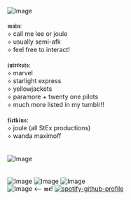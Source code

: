 ![Image](https://github.com/user-attachments/assets/e607a10f-f3ef-4729-a6db-0eb67f09b1b5)
<br />
<br />
𝖒𝖆𝖎𝖓:
<br />
⟡ call me lee or joule <br />
⟡ usually semi-afk <br />
⟡ feel free to interact! <br />
<br />
𝖎𝖓𝖙𝖊𝖗𝖊𝖘𝖙𝖘:
<br />
⟡ marvel <br />
⟡ starlight express <br />
⟡ yellowjackets <br />
⟡ paramore + twenty one pilots <br />
⟡ much more listed in my tumblr!! <br />
<br />
𝖋𝖎𝖈𝖙𝖐𝖎𝖓𝖘:
<br />
⟡ joule (all StEx productions) <br />
⟡ wanda maximoff <br />
<br />
<br />
![Image](https://github.com/user-attachments/assets/e607a10f-f3ef-4729-a6db-0eb67f09b1b5) <br />
<br />
<br />
![Image](https://github.com/user-attachments/assets/f2849bc8-a35e-463d-9bba-4ae3fe7364d5) ![Image](https://github.com/user-attachments/assets/056694e9-8989-4680-b4f6-b4f327d60a73) ![Image](https://github.com/user-attachments/assets/e6d90809-b3fe-45c3-ab60-3eee7c95714f) <br />
![Image](https://github.com/user-attachments/assets/7fa163e2-1e83-47d3-827b-00d5aa799752) <-- 𝖒𝖊! [![spotify-github-profile](https://spotify-github-profile.kittinanx.com/api/view?uid=4p5upeog7e0kokhlvoh5brzrt&cover_image=true&theme=default&show_offline=true&background_color=000000&interchange=true&bar_color=9a1313)](https://github.com/kittinan/spotify-github-profile) <br />
